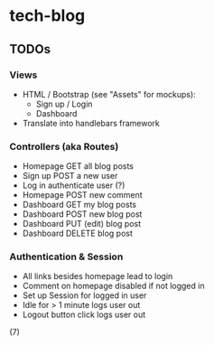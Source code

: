 # tech-blog

## TODOs

### Views
- HTML / Bootstrap (see "Assets" for mockups):
    - Sign up / Login
    - Dashboard
- Translate into handlebars framework

### Controllers (aka Routes)
- Homepage GET all blog posts
- Sign up POST a new user
- Log in authenticate user (?)
- Homepage POST new comment
- Dashboard GET my blog posts
- Dashboard POST new blog post
- Dashboard PUT (edit) blog post
- Dashboard DELETE blog post

### Authentication & Session
- All links besides homepage lead to login
- Comment on homepage disabled if not logged in
- Set up Session for logged in user
- Idle for > 1 minute logs user out
- Logout button click logs user out

(7)